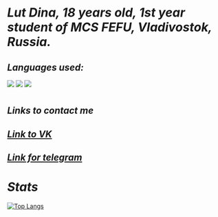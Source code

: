 
# _Lut Dina, 18 years old, 1st year student of MCS FEFU, Vladivostok, Russia._
## _Languages used:_

<img src="https://img.shields.io/badge/Python-DEB887?style=for-the-badge&logo=python&logoColor=black" />

<img src="https://img.shields.io/badge/C++-DEB887?style=for-the-badge&logo=c++&logoColor=black" />

 <img src="https://img.shields.io/badge/C-DEB887?style=for-the-badge&logo=&logoColor=black" />

#
## _Links to contact me_

## [_Link to VK_](https://vk.com/naomi_des04)

## [_Link for telegram_](https://t.me/qmmmtt)

# _Stats_

[![Top Langs](https://github-readme-stats.vercel.app/api/top-langs/?username=AreHumphrey&layout=compact&theme=vision-friendly-dark&bg_color=CDB38B&border_color=8B795E&title_color=442300&text_color=442300)](https://github.com/anuraghazra/github-readme-stats)
#

